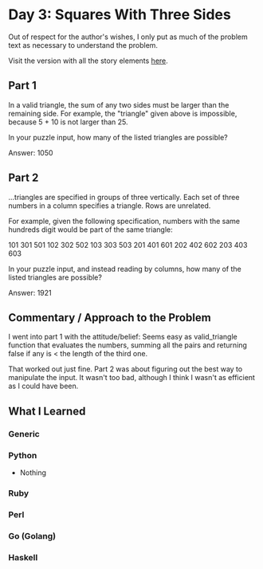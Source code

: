 # Day 3: Squares With Three Sides

Out of respect for the author's wishes, I only put as much of the problem text as necessary to understand the problem.

Visit the version with all the story elements [here](https://adventofcode.com/2016/day/3).

## Part 1
In a valid triangle, the sum of any two sides must be larger than the remaining side. For example, the "triangle" given above is impossible, because 5 + 10 is not larger than 25.

In your puzzle input, how many of the listed triangles are possible?

Answer: 1050
## Part 2
...triangles are specified in groups of three vertically. Each set of three numbers in a column specifies a triangle. Rows are unrelated.

For example, given the following specification, numbers with the same hundreds digit would be part of the same triangle:

   101 301 501
   102 302 502
   103 303 503
   201 401 601
   202 402 602
   203 403 603

In your puzzle input, and instead reading by columns, how many of the listed triangles are possible?

Answer: 1921
## Commentary / Approach to the Problem
I went into part 1 with the attitude/belief: Seems easy as valid_triangle function that evaluates the numbers, summing all the pairs and returning false if any is < the length of the third one.

That worked out just fine. Part 2 was about figuring out the best way to manipulate the input. It wasn't too bad, although I think I wasn't as efficient as I could have been.
## What I Learned

### Generic

### Python
- Nothing
### Ruby

### Perl

### Go (Golang)

### Haskell
